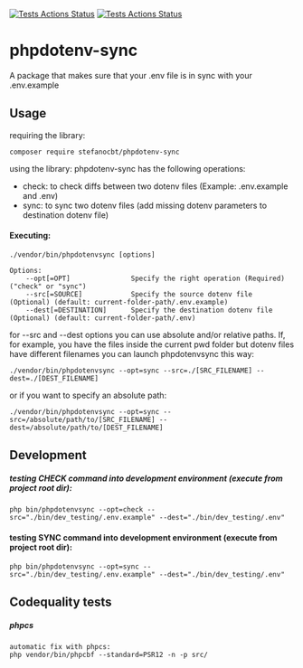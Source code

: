 [![Tests Actions Status](https://github.com/StefanoCbt/phpdotenv-sync/workflows/Tests/badge.svg)](https://github.com/StefanoCbt/phpdotenv-sync/actions)
[![Tests Actions Status](https://github.com/StefanoCbt/phpdotenv-sync/workflows/Codequality/badge.svg)](https://github.com/StefanoCbt/phpdotenv-sync/actions)

# phpdotenv-sync
A package that makes sure that your .env file is in sync with your .env.example

## Usage
requiring the library:
```
composer require stefanocbt/phpdotenv-sync
```
using the library:
phpdotenv-sync has the following operations:
- check: to check diffs between two dotenv files (Example: .env.example and .env)
- sync: to sync two dotenv files (add missing dotenv parameters to destination dotenv file)

#### Executing:
```
./vendor/bin/phpdotenvsync [options]

Options:
    --opt[=OPT]               Specify the right operation (Required) ("check" or "sync")
    --src[=SOURCE]            Specify the source dotenv file (Optional) (default: current-folder-path/.env.example)
    --dest[=DESTINATION]      Specify the destination dotenv file (Optional) (default: current-folder-path/.env)
```

for --src and --dest options you can use absolute and/or relative paths. If, for example, you have the files inside the current pwd folder but dotenv files have different filenames you can launch phpdotenvsync this way:
```
./vendor/bin/phpdotenvsync --opt=sync --src=./[SRC_FILENAME] --dest=./[DEST_FILENAME]
```

or if you want to specify an absolute path: 
```
./vendor/bin/phpdotenvsync --opt=sync --src=/absolute/path/to/[SRC_FILENAME] --dest=/absolute/path/to/[DEST_FILENAME]
```


## Development
##### testing CHECK command into development environment (execute from project root dir):
```
php bin/phpdotenvsync --opt=check --src="./bin/dev_testing/.env.example" --dest="./bin/dev_testing/.env"
```
#### testing SYNC command into development environment (execute from project root dir):
```
php bin/phpdotenvsync --opt=sync --src="./bin/dev_testing/.env.example" --dest="./bin/dev_testing/.env"
```

## Codequality tests

##### phpcs
```
automatic fix with phpcs:
php vendor/bin/phpcbf --standard=PSR12 -n -p src/
```